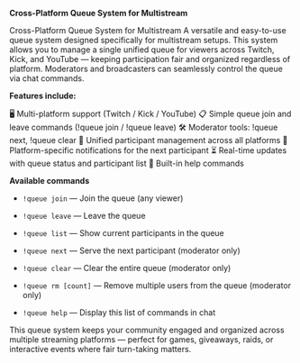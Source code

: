 **Cross-Platform Queue System for Multistream**

Cross-Platform Queue System for Multistream
A versatile and easy-to-use queue system designed specifically for multistream setups. This system allows you to manage a single unified queue for viewers across Twitch, Kick, and YouTube — keeping participation fair and organized regardless of platform. Moderators and broadcasters can seamlessly control the queue via chat commands.

**Features include:**

🖥 Multi-platform support (Twitch / Kick / YouTube)
📋 Simple queue join and leave commands (!queue join / !queue leave)
🛠 Moderator tools: !queue next, !queue clear
🔁 Unified participant management across all platforms
🎯 Platform-specific notifications for the next participant
⏳ Real-time updates with queue status and participant list
🧾 Built-in help commands

**Available commands**

- `!queue join` — Join the queue (any viewer)

- `!queue leave` — Leave the queue

- `!queue list` — Show current participants in the queue

- `!queue next` — Serve the next participant (moderator only)

- `!queue clear` — Clear the entire queue (moderator only)

- `!queue rm [count]` — Remove multiple users from the queue (moderator only)

- `!queue help` — Display this list of commands in chat

This queue system keeps your community engaged and organized across multiple streaming platforms — perfect for games, giveaways, raids, or interactive events where fair turn-taking matters.

